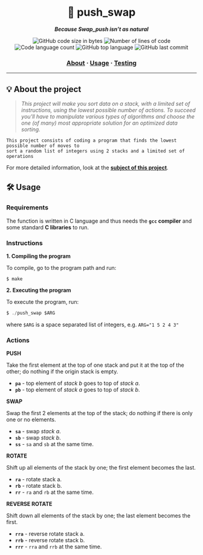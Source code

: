 <h1 align="center">
	🔄 push_swap
</h1>

<p align="center">
	<b><i>Because Swap_push isn’t as natural</i></b><br>
</p>

<p align="center">
	<img alt="GitHub code size in bytes" src="https://img.shields.io/github/languages/code-size/surfi89/push_swap?color=lightblue" />
	<img alt="Number of lines of code" src="https://img.shields.io/tokei/lines/github/surfi89/push_swap?color=critical" />
	<img alt="Code language count" src="https://img.shields.io/github/languages/count/surfi89/push_swap?color=yellow" />
	<img alt="GitHub top language" src="https://img.shields.io/github/languages/top/surfi89/push_swap?color=blue" />
	<img alt="GitHub last commit" src="https://img.shields.io/github/last-commit/surfi89/push_swap?color=green" />
</p>

<h3 align="center">
	<a href="#%EF%B8%8F-about">About</a>
	<span> · </span>
	<a href="#%EF%B8%8F-usage">Usage</a>
	<span> · </span>
	<a href="#-testing">Testing</a>
</h3>

---

## 💡 About the project

> _This project will make you sort data on a stack, with a limited set of instructions, using
the lowest possible number of actions. To succeed you’ll have to manipulate various
types of algorithms and choose the one (of many) most appropriate solution for an
optimized data sorting._

	This project consists of coding a program that finds the lowest possible number of moves to
	sort a random list of integers using 2 stacks and a limited set of operations  

For more detailed information, look at the [**subject of this project**](https://github.com/Surfi89/42cursus/tree/main/Subject%20PDFs).


## 🛠️ Usage

### Requirements

The function is written in C language and thus needs the **`gcc` compiler** and some standard **C libraries** to run.

### Instructions

**1. Compiling the program**

To compile, go to the program path and run:

```shell
$ make
```

**2. Executing the program**

To execute the program, run:

```C
$ ./push_swap $ARG
```

where `$ARG` is a space separated list of integers, e.g. `ARG="1 5 2 4 3"`

### Actions

**PUSH**

Take the first element at the top of one stack and put it at the top of the other; do nothing if the origin stack is empty.

* **`pa`** - top element of _stack b_ goes to top of _stack a_.
* **`pb`** - top element of _stack a_ goes to top of _stack b_.

**SWAP**

Swap the first 2 elements at the top of the stack; do nothing if there is only one or no elements.

* **`sa`** - swap  _stack a_.
* **`sb`** - swap  _stack b_.
* **`ss`** - `sa` and `sb` at the same time.

**ROTATE**

Shift up all elements of the stack by one; the first element becomes the last.

* **`ra`** - rotate stack a.
* **`rb`** - rotate stack b.
* **`rr`** - `ra` and `rb` at the same time.

**REVERSE ROTATE**

Shift down all elements of the stack by one; the last element becomes the first.

* **`rra`** - reverse rotate stack a.
* **`rrb`** - reverse rotate stack b.
* **`rrr`** - `rra` and `rrb` at the same time.
